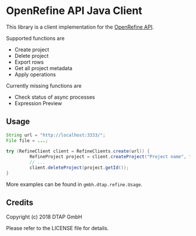 # OpenRefine API Java Client 

This library is a client implementation for the [OpenRefine API](https://github.com/OpenRefine/OpenRefine/wiki/OpenRefine-API).

Supported functions are

* Create project
* Delete project
* Export rows
* Get all project metadata
* Apply operations

Currently missing functions are

* Check status of async processes
* Expression Preview

## Usage

```java
String url = "http://localhost:3333/";
File file = ...;
   
try (RefineClient client = RefineClients.create(url)) {
         RefineProject project = client.createProject("Project name", file);
         // ...
         client.deleteProject(project.getId());
}
```

More examples can be found in `gmbh.dtap.refine.Usage`.

## Credits

Copyright (c) 2018 DTAP GmbH

Please refer to the LICENSE file for details.
